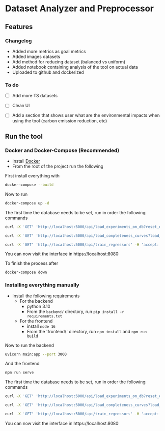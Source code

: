 # Dataset Analyzer and Preprocessor

## Features

### Changelog
- Added more metrics as goal metrics
- Added images datasets
- Add method for reducing dataset (balanced vs uniform)
- Added notebook containing analysis of the tool on actual data
- Uploaded to github and dockerized 

### To do

- [ ] Add more TS datasets
- [ ] Clean UI
- [ ] Add a section that shows user what are the environmental impacts when using the tool (carbon emission reduction, etc)



## Run the tool

### Docker and Docker-Compose (Recommended)


- Install [Docker](https://www.docker.com/)
- From the root of the project run the following


First install everything with
```bash
docker-compose --build
```

Now to run
```bash
docker-compose up -d
```

The first time the database needs to be set, run in order the following commands

```bash
curl -X 'GET' 'http://localhost:5000/api/load_experiments_on_db?reset_db=true' -H 'accept: application/json'

curl -X 'GET' 'http://localhost:5000/api/load_completeness_curves?load_only_missing=false' -H 'accept: application/json'

curl -X 'GET' 'http://localhost:5000/api/train_regressors' -H 'accept: application/json'
```

You can now visit the interface in https://localhost:8080

To finish the process after
```bash
docker-compose down
```

### Installing everything manually


- Install the following requirements
  - For the backend
    - python 3.10
    - From the `backend/` directory, run `pip install -r requirements.txt`
  - For the frontend
    - install `node 16`
    - From the 'frontend/' directory, run `npm install` and `npm run build`

Now to run the backend
```bash
uvicorn main:app --port 3000 
```
And the frontend
```bash
npm run serve
```

The first time the database needs to be set, run in order the following commands

```bash
curl -X 'GET' 'http://localhost:5000/api/load_experiments_on_db?reset_db=true' -H 'accept: application/json'

curl -X 'GET' 'http://localhost:5000/api/load_completeness_curves?load_only_missing=false' -H 'accept: application/json'

curl -X 'GET' 'http://localhost:5000/api/train_regressors' -H 'accept: application/json'
```

You can now visit the interface in https://localhost:8080